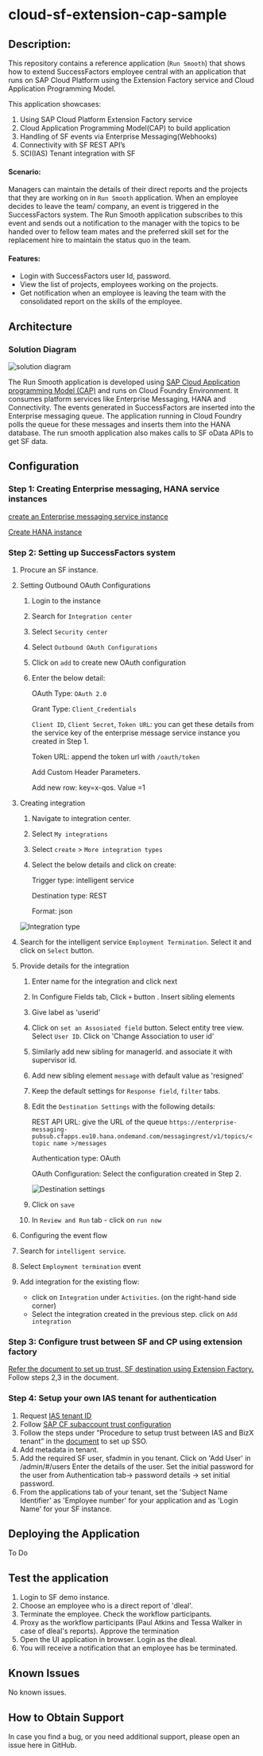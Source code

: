# cloud-sf-extension-cap-sample

## Description: 
This repository contains a reference application (`Run Smooth`) that shows how to extend SuccessFactors employee central with an application that runs on SAP Cloud Platform using the Extension Factory service and Cloud Application Programming Model. 

This application showcases:
1. Using SAP Cloud Platform Extension Factory service
2. Cloud Application Programming Model(CAP) to build application
3. Handling of SF events via Enterprise Messaging(Webhooks)
4. Connectivity with SF REST API’s
5. SCI(IAS) Tenant integration with SF


#### Scenario: 

Managers can maintain the details of their direct reports and the projects that they are working on in `Run Smooth` application. 
When an employee decides to leave the team/ company, an event is triggered in the SuccessFactors system. The Run Smooth application subscribes to this event and sends out a notification to the manager with the topics to be handed over to fellow team mates and the preferred skill set for the replacement hire to maintain the status quo in the team. 

#### Features:
* Login with SuccessFactors user Id, password. 
* View the list of projects, employees working on the projects. 
* Get notification when an employee is leaving the team with the consolidated report on the skills of the employee.

## Architecture

### Solution Diagram

![solution diagram](./documentation/images/SolutionDiagram.PNG)

The Run Smooth application is developed using [SAP Cloud Application programming Model (CAP)](https://cap.cloud.sap/docs/) and runs on Cloud Foundry Environment. It consumes platform services like Enterprise Messaging, HANA and Connectivity. The events generated in SuccessFactors are inserted into the Enterprise messaging queue. The application running in Cloud Foundry polls the queue for these messages and inserts them into the HANA database. The run smooth application also makes calls to SF oData APIs to get SF data. 

## Configuration

### Step 1: Creating Enterprise messaging, HANA service instances

[create an Enterprise messaging service instance](https://help.sap.com/viewer/bf82e6b26456494cbdd197057c09979f/Cloud/en-US/d0483a9e38434f23a4579d6fcc72654b.html) 

[Create HANA instance](https://help.sap.com/viewer/cc53ad464a57404b8d453bbadbc81ceb/Cloud/en-US/83b8a3ff92c245399e2fac2eaab09582.html)

### Step 2: Setting up SuccessFactors system

1. Procure an SF instance.

2. Setting Outbound OAuth Configurations
   1. Login to the instance
   2. Search for `Integration center`
   3. Select `Security center`
   4. Select `Outbound OAuth Configurations`
   5. Click on `add` to create new OAuth configuration
   6. Enter the below detail:
  
      OAuth Type: `OAuth 2.0`
  
      Grant Type: `Client_Credentials`
  
      `Client ID`, `Client Secret`, `Token URL`: you can get these details from the service key of the enterprise message service instance you created in Step 1. 
  
      Token URL: append the token url with `/oauth/token`
  
      Add Custom Header Parameters. 
 
      Add new row: key=x-qos. Value =1 
      
2. Creating integration
   1. Navigate to integration center. 
   2. Select `My integrations`
   3. Select `create` > `More integration types`
   4. Select the below details and click on create:
 
      Trigger type: intelligent service
 
      Destination type: REST
 
      Format: json
  
   ![Integration type](https://github.wdf.sap.corp/refapps/cloud-xf-sf-sample/blob/master/documentation/images/integration.PNG)

3. Search for the intelligent service `Employment Termination`. Select it and click on `Select` button.

5. Provide details for the integration
   1. Enter name for the integration and click next
   2. In Configure Fields tab, Click `+` button . Insert sibling elements
   3. Give label as 'userid'
   4. Click on `set an Assosiated field` button. Select entity tree view. Select `User ID`. Click on 'Change Association to user id'
   5. Similarly add new sibling for managerId. and associate it with supervisor id. 
   6. Add new sibling element `message` with default value as 'resigned'
   7. Keep the default settings for `Response field`, `filter` tabs. 
   8. Edit the `Destination Settings` with the following details:
      
      REST API URL: give the URL of the queue
      `https://enterprise-messaging-pubsub.cfapps.eu10.hana.ondemand.com/messagingrest/v1/topics/< topic name >/messages`
 
      Authentication type: OAuth
 
      OAuth Configuration: Select the configuration created in Step 2.
 
      ![Destination settings](https://github.wdf.sap.corp/refapps/cloud-xf-sf-sample/blob/master/documentation/images/DestinationSettings.PNG)
  
   9. Click on `save`
 
   10. In `Review and Run` tab - click on `run now`
 
 6. Configuring the event flow
   1. Search for `intelligent service`. 
   2. Select `Employment termination` event
   3. Add integration for the existing flow: 
      - click on `Integration` under `Activities`. (on the right-hand side corner)
      - Select the integration created in the previous step. click on `Add integration`
 
### Step 3: Configure trust between SF and CP using extension factory
 
[Refer the document to set up trust, SF destination using Extension Factory.](https://help.sap.com/viewer/65de2977205c403bbc107264b8eccf4b/Cloud/en-US/9e33934540c44681817567d6072effb2.html) Follow steps 2,3 in the document. 

### Step 4: Setup your own IAS tenant for authentication

1. Request [IAS tenant ID](https://tenants.ias.only.sap/)
2. Follow [SAP CF subaccount trust configuration](https://help.sap.com/viewer/65de2977205c403bbc107264b8eccf4b/Cloud/en-US/7c6aa87459764b179aeccadccd4f91f3.html#loioaedb8eed952b41c4b87c50b92bf651e4)
3. Follow the steps under “Procedure to setup trust between IAS and BizX tenant” in the [document](https://confluence.successfactors.com/pages/viewpage.action?pageId=255365887) to set up SSO. 
4. Add metadata in tenant.
5. Add the required SF user, sfadmin in you tenant. Click on 'Add User' in <tenant URl>/admin/#/users
   Enter the details of the user. Set the initial password for the user from Authentication tab-> password details -> set initial password. 
6. From the applications tab of your tenant, set the 'Subject Name Identifier' as 'Employee number' for your application and as 'Login Name' for your SF instance. 

## Deploying the Application
To Do

## Test the application

1. Login to SF demo instance. 
2. Choose an employee who is a direct report of 'dleal'.
3. Terminate the employee. Check the workflow participants. 
4. Proxy as the workflow participants (Paul Atkins and Tessa Walker in case of dleal's reports). Approve the termination
4. Open the UI application in browser. Login as the dleal. 
5. You will receive a notification that an employee has be terminated. 

## Known Issues

No known issues.

## How to Obtain Support

In case you find a bug, or you need additional support, please open an issue here in GitHub.

